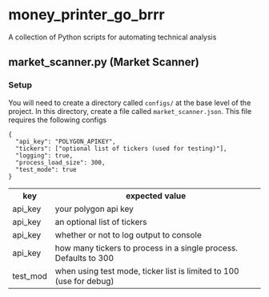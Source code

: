 # money_printer_go_brrr
A collection of Python scripts for automating technical analysis
## market_scanner.py (Market Scanner)
### Setup
You will need to create a directory called `configs/` at the base level of the project. In this directory, create a file called `market_scanner.json`. 
This file requires the following configs

```
{
  "api_key": "POLYGON_APIKEY",
  "tickers": ["optional list of tickers (used for testing)"],
  "logging": true, 
  "process_load_size": 300,
  "test_mode": true
}
```

<table>
<tr><th>key</th><th>expected value</th></tr>
<tr><td>api_key</td><td>your polygon api key</td></tr>
<tr><td>api_key</td><td>an optional list of tickers</td></tr>
<tr><td>api_key</td><td>whether or not to log output to console</td></tr>
<tr><td>api_key</td><td>how many tickers to process in a single process. Defaults to 300</td></tr>
<tr><td>test_mod</td><td>when using test mode, ticker list is limited to 100 (use for debug)</td></tr>
</table>
